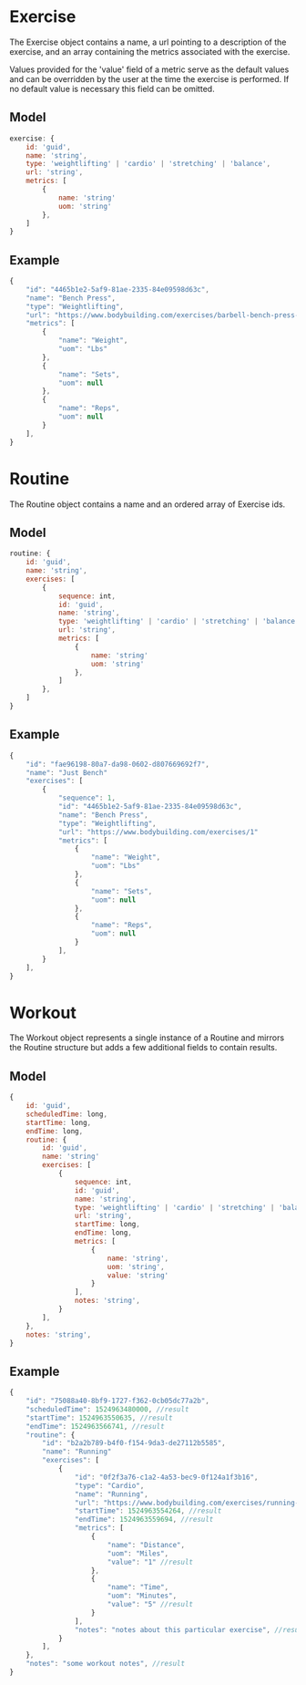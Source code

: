 # Exercise

The Exercise object contains a name, a url pointing to a description of the exercise, and an array containing the metrics associated with the exercise.

Values provided for the 'value' field of a metric serve as the default values and can be overridden by the user at the time the exercise is performed.  If no default value is necessary this field can be omitted.

## Model

```javascript
exercise: {
    id: 'guid',
    name: 'string',
    type: 'weightlifting' | 'cardio' | 'stretching' | 'balance',
    url: 'string',
    metrics: [
        {
            name: 'string'
            uom: 'string'
        },
    ]
}
```

## Example

```javascript
{
    "id": "4465b1e2-5af9-81ae-2335-84e09598d63c",
    "name": "Bench Press",
    "type": "Weightlifting",
    "url": "https://www.bodybuilding.com/exercises/barbell-bench-press-medium-grip"
    "metrics": [
        {
            "name": "Weight",
            "uom": "Lbs"
        },
        {
            "name": "Sets",
            "uom": null
        },
        {
            "name": "Reps",
            "uom": null
        }
    ],
}
```

# Routine

The Routine object contains a name and an ordered array of Exercise ids.

## Model

```javascript
routine: {
    id: 'guid',
    name: 'string',
    exercises: [
        { 
            sequence: int,
            id: 'guid',
            name: 'string',
            type: 'weightlifting' | 'cardio' | 'stretching' | 'balance',
            url: 'string',
            metrics: [
                {
                    name: 'string'
                    uom: 'string'
                },
            ]
        },
    ]
}
```

## Example

```javascript
{
    "id": "fae96198-80a7-da98-0602-d807669692f7",
    "name": "Just Bench"
    "exercises": [
        {
            "sequence": 1,
            "id": "4465b1e2-5af9-81ae-2335-84e09598d63c",
            "name": "Bench Press",
            "type": "Weightlifting",
            "url": "https://www.bodybuilding.com/exercises/1"
            "metrics": [
                {
                    "name": "Weight",
                    "uom": "Lbs"
                },
                {
                    "name": "Sets",
                    "uom": null
                },
                {
                    "name": "Reps",
                    "uom": null
                }
            ],
        }
    ],
}
```

# Workout

The Workout object represents a single instance of a Routine and mirrors the Routine structure but adds a few additional fields to contain results.

## Model

```javascript
{
    id: 'guid',
    scheduledTime: long, 
    startTime: long,
    endTime: long, 
    routine: {
        id: 'guid',
        name: 'string'
        exercises: [
            {
                sequence: int,
                id: 'guid',
                name: 'string',
                type: 'weightlifting' | 'cardio' | 'stretching' | 'balance',
                url: 'string',
                startTime: long,
                endTime: long,
                metrics: [
                    {
                        name: 'string',
                        uom: 'string',
                        value: 'string'
                    }
                ],
                notes: 'string',
            }
        ],
    },
    notes: 'string',
}
```

## Example

```javascript
{
    "id": "75088a40-8bf9-1727-f362-0cb05dc77a2b",
    "scheduledTime": 1524963480000, //result
    "startTime": 1524963550635, //result
    "endTime": 1524963566741, //result
    "routine": {
        "id": "b2a2b789-b4f0-f154-9da3-de27112b5585",
        "name": "Running"
        "exercises": [
            {
                "id": "0f2f3a76-c1a2-4a53-bec9-0f124a1f3b16",
                "type": "Cardio",
                "name": "Running",
                "url": "https://www.bodybuilding.com/exercises/running-treadmill"
                "startTime": 1524963554264, //result
                "endTime": 1524963559694, //result
                "metrics": [
                    {
                        "name": "Distance",
                        "uom": "Miles",
                        "value": "1" //result
                    },
                    {
                        "name": "Time",
                        "uom": "Minutes",
                        "value": "5" //result
                    }
                ],
                "notes": "notes about this particular exercise", //result
            }
        ],
    },
    "notes": "some workout notes", //result
}
```